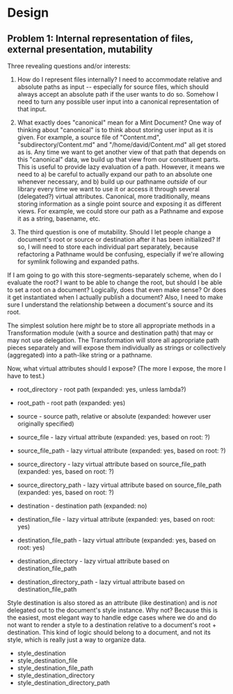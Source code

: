 # Design

## Problem 1: Internal representation of files, external presentation, mutability

Three revealing questions and/or interests:

1. How do I represent files internally? I need to accommodate relative
   and absolute paths as input -- especially for source files, which
   should always accept an absolute path if the user wants to do so. Somehow
   I need to turn any possible user input into a canonical representation
   of that input.
   
2. What exactly does "canonical" mean for a Mint Document? One way of thinking
   about "canonical" is to think about storing user input as it is given.
   For example, a source file of "Content.md", "subdirectory/Content.md"
   and "/home/david/Content.md" all get stored as is. Any time we want to
   get another view of that path that depends on this "canonical" data,
   we build up that view from our constituent parts. This is useful to
   provide lazy evaluation of a path. However, it means we need to a) be
   careful to actually expand our path to an absolute one whenever necessary,
   and b) build up our pathname *outside* of our library every time we
   want to use it or access it through several (delegated?) virtual
   attributes. Canonical, more traditionally, means storing information
   as a single point source and exposing it as different views. For example,
   we could store our path as a Pathname and expose it as a string, basename,
   etc.

3. The third question is one of mutability. Should I let people change a
   document's root or source or destination after it has been initialized? If so,
   I will need to store each individual part separately, because refactoring
   a Pathname would be confusing, especially if we're allowing for symlink
   following and expanded paths.

If I am going to go with this store-segments-separately scheme, when do I
evaluate the root? I want to be able to change the root, but should I be
able to set a root on a document? Logically, does that even make sense? Or
does it get instantiated when I actually publish a document? Also, I need to
make sure I understand the relationship between a document's source and its root.

The simplest solution here *might* be to store all appropriate methods in
a Transformation module (with a source and destination path) that may 
or may not use delegation. The Transformation will store all appropriate
path pieces separately and will expose them individually as strings or
collectively (aggregated) into a path-like string or a pathname.

Now, what virtual attributes should I expose? (The more I expose, the more
I have to test.)

- root_directory              - root path (expanded: yes, unless lambda?)
- root_path                   - root path (expanded: yes)

- source                      - source path, relative or absolute 
                                (expanded: however user originally specified)
- source_file                 - lazy virtual attribute (expanded: yes, 
                                based on root: ?)
- source_file_path            - lazy virtual attribute (expanded: yes, 
                                based on root: ?)
- source_directory            - lazy virtual attribute based on source_file_path
                                (expanded: yes, based on root: ?)
- source_directory_path       - lazy virtual attribute based on source_file_path
                                (expanded: yes, based on root: ?)

- destination                 - destination path (expanded: no)
- destination_file            - lazy virtual attribute 
                                (expanded: yes, based on root: yes)
- destination_file_path       - lazy virtual attribute
                                (expanded: yes, based on root: yes)
- destination_directory       - lazy virtual attribute based on
                                destination_file_path
- destination_directory_path  - lazy virtual attribute based on
                                destination_file_path

Style destination is also stored as an attribute (like destination) and
is *not* delegated out to the document's style instance. Why not? Because
this is the easiest, most elegant way to handle edge cases where we do and
do not want to render a style to a destination relative to a document's root + destination. This kind of logic should belong to a document, and not its
style, which is really just a way to organize data.

- style_destination
- style_destination_file
- style_destination_file_path
- style_destination_directory
- style_destination_directory_path
